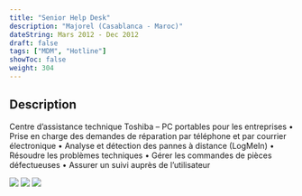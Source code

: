 ```yaml
---
title: "Senior Help Desk"
description: "Majorel (Casablanca - Maroc)"
dateString: Mars 2012 - Dec 2012
draft: false
tags: ["MDM", "Hotline"]
showToc: false
weight: 304
--- 
```

## Description

Centre d’assistance technique Toshiba – PC portables pour les entreprises
• Prise en charge des demandes de réparation par téléphone et par courrier électronique
• Analyse et détection des pannes à distance (LogMeIn)
• Résoudre les problèmes techniques
• Gérer les commandes de pièces défectueuses
• Assurer un suivi auprès de l’utilisateur

![](/experience/origin-health/img1.jpeg#center)
![](/experience/origin-health/img2.jpeg)
![](/experience/origin-health/img3.jpeg)
